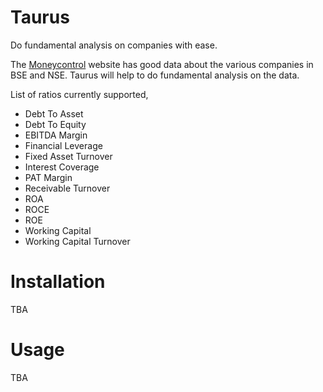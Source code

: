 # Taurus

Do fundamental analysis on companies with ease.


The [Moneycontrol]() website has good data about the various companies in
BSE and NSE. Taurus will help to do fundamental analysis on the data.

List of ratios currently supported,

- Debt To Asset
- Debt To Equity
- EBITDA Margin
- Financial Leverage
- Fixed Asset Turnover
- Interest Coverage
- PAT Margin
- Receivable Turnover
- ROA
- ROCE
- ROE
- Working Capital
- Working Capital Turnover


# Installation
TBA

# Usage
TBA
